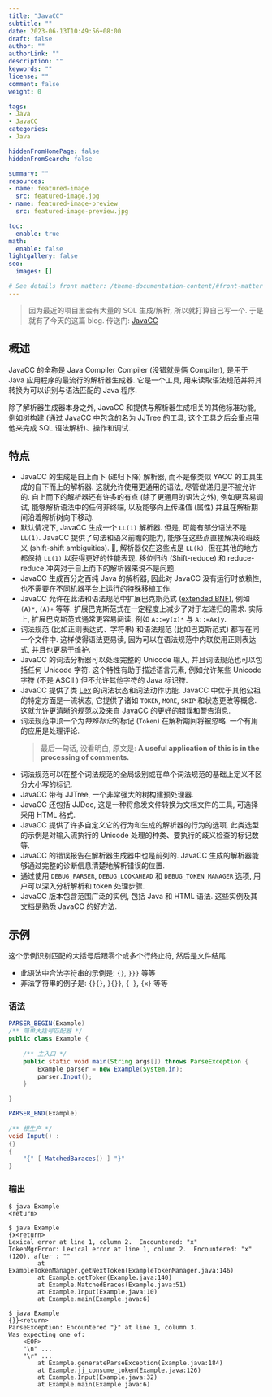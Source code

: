 ```yaml
---
title: "JavaCC"
subtitle: ""
date: 2023-06-13T10:49:56+08:00
draft: false
author: ""
authorLink: ""
description: ""
keywords: ""
license: ""
comment: false
weight: 0

tags:
- Java
- JavaCC
categories:
- Java

hiddenFromHomePage: false
hiddenFromSearch: false

summary: ""
resources:
- name: featured-image
  src: featured-image.jpg
- name: featured-image-preview
  src: featured-image-preview.jpg

toc:
  enable: true
math:
  enable: false
lightgallery: false
seo:
  images: []

# See details front matter: /theme-documentation-content/#front-matter
---
```


<!--more-->



> 因为最近的项目里会有大量的 SQL 生成/解析, 所以就打算自己写一个. 于是就有了今天的这篇 blog. 
> 传送门: [JavaCC](https://javacc.github.io/javacc/)

## 概述
JavaCC 的全称是 Java Compiler Compiler (没错就是俩 Compiler), 是用于 Java 应用程序的最流行的解析器生成器. 它是一个工具, 用来读取语法规范并将其转换为可以识别与语法匹配的 Java 程序. 

除了解析器生成器本身之外, JavaCC 和提供与解析器生成相关的其他标准功能, 例如树构建 (通过 JavaCC 中包含的名为 JJTree 的工具, 这个工具之后会重点用他来完成 SQL 语法解析)、操作和调试. 

## 特点
* JavaCC 的生成是自上而下 (递归下降) 解析器, 而不是像类似 YACC 的工具生成的自下而上的解析器. 这就允许使用更通用的语法, 尽管做递归是不被允许的. 自上而下的解析器还有许多的有点 (除了更通用的语法之外), 例如更容易调试, 能够解析语法中的任何非终端, 以及能够向上传递值 (属性) 并且在解析期间沿着解析树向下移动. 
* 默认情况下, JavaCC 生成一个 `LL(1)` 解析器. 但是, 可能有部分语法不是 `LL(1)`. JavaCC 提供了句法和语义前瞻的能力, 能够在这些点直接解决轮班歧义 (shift-shift ambiguities). 🌰, 解析器仅在这些点是 `LL(k)`, 但在其他的地方都保持 `LL(1)` 以获得更好的性能表现. 移位归约 (Shift-reduce) 和 reduce-reduce 冲突对于自上而下的解析器来说不是问题. 
* JavaCC 生成百分之百纯 Java 的解析器, 因此对 JavaCC 没有运行时依赖性, 也不需要在不同机器平台上运行的特殊移植工作. 
* JavaCC 允许在此法和语法规范中扩展巴克斯范式 ([extended BNF](https://en.wikipedia.org/wiki/Extended_Backus%E2%80%93Naur_form)), 例如 `(A)*`, `(A)+` 等等. 扩展巴克斯范式在一定程度上减少了对于左递归的需求. 实际上, 扩展巴克斯范式通常更容易阅读, 例如 `A::=y(x)*` 与 `A::=Ax|y`. 
* 词法规范 (比如正则表达式、字符串) 和语法规范 (比如巴克斯范式) 都写在同一个文件中. 这样使得语法更易读, 因为可以在语法规范中内联使用正则表达式, 并且也更易于维护. 
* JavaCC 的词法分析器可以处理完整的 Unicode 输入, 并且词法规范也可以包括任何 Unicode 字符. 这个特性有助于描述语言元素, 例如允许某些 Unicode 字符 (不是 ASCII ) 但不允许其他字符的 Java 标识符. 
* JavaCC 提供了类 [Lex](https://en.wikipedia.org/wiki/Lex_(software)) 的词法状态和词法动作功能. JavaCC 中优于其他公祖的特定方面是一流状态, 它提供了诸如 `TOKEN`, `MORE`, `SKIP` 和状态更改等概念. 这就允许更清晰的规范以及来自 JavaCC 的更好的错误和警告消息. 
* 词法规范中顶一个为*特殊标记*的标记 (`Token`) 在解析期间将被忽略. 一个有用的应用是处理评论. 
	> 最后一句话, 没看明白, 原文是: **A useful application of this is in the processing of comments.** 
* 词法规范可以在整个词法规范的全局级别或在单个词法规范的基础上定义不区分大小写的标记. 
* JavaCC 带有 JJTree, 一个非常强大的树构建预处理器. 
* JavaCC 还包括 JJDoc, 这是一种将愈发文件转换为文档文件的工具, 可选择采用 HTML 格式. 
* JavaCC 提供了许多自定义它的行为和生成的解析器的行为的选项. 此类选型的示例是对输入流执行的 Unicode 处理的种类、要执行的歧义检查的标记数等. 
* JavaCC 的错误报告在解析器生成器中也是前列的. JavaCC 生成的解析器能够通过完整的诊断信息清楚地解析错误的位置. 
* 通过使用 `DEBUG_PARSER`, `DEBUG_LOOKAHEAD` 和 `DEBUG_TOKEN_MANAGER` 选项, 用户可以深入分析解析和 token 处理步骤. 
* JavaCC 版本包含范围广泛的实例, 包括 Java 和 HTML 语法. 这些实例及其文档是熟悉 JavaCC 的好方法. 

## 示例
这个示例识别匹配的大括号后跟零个或多个行终止符, 然后是文件结尾. 

* 此语法中合法字符串的示例是: 
	`{}`, `}}}` 等等
* 非法字符串的例子是:
	`{}{}`, `}{}}`, `{ }`, `{x}` 等等
	
### 语法
```java
PARSER_BEGIN(Example)
/** 简单大括号匹配器 */
public class Example {
	
	/** 主入口 */
	public static void main(String args[]) throws ParseException {
		Example parser = new Example(System.in);
		parser.Input();
	}

}

PARSER_END(Example)
	
/** 根生产 */
void Input() : 
{}
{
	"{" [ MatchedBaraces() ] "}"
}
```

### 输出
```terminal
$ java Example
<return>
```

```terminal
$ java Example
{x<return>
Lexical error at line 1, column 2.  Encountered: "x"
TokenMgrError: Lexical error at line 1, column 2.  Encountered: "x" (120), after : ""
        at ExampleTokenManager.getNextToken(ExampleTokenManager.java:146)
        at Example.getToken(Example.java:140)
        at Example.MatchedBraces(Example.java:51)
        at Example.Input(Example.java:10)
        at Example.main(Example.java:6)
```

```terminal
$ java Example
{}}<return>
ParseException: Encountered "}" at line 1, column 3.
Was expecting one of:
    <EOF>
    "\n" ...
    "\r" ...
        at Example.generateParseException(Example.java:184)
        at Example.jj_consume_token(Example.java:126)
        at Example.Input(Example.java:32)
        at Example.main(Example.java:6)
```
